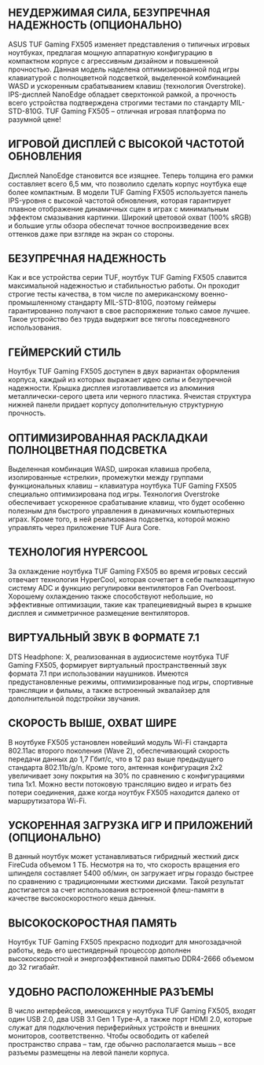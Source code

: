 ## НЕУДЕРЖИМАЯ СИЛА, БЕЗУПРЕЧНАЯ НАДЕЖНОСТЬ (ОПЦИОНАЛЬНО)

ASUS TUF Gaming FX505 изменяет представления о типичных игровых ноутбуках, предлагая мощную аппаратную конфигурацию в компактном корпусе с агрессивным дизайном и повышенной прочностью. Данная модель наделена оптимизированной под игры клавиатурой с полноцветной подсветкой, выделенной комбинацией WASD и ускоренным срабатыванием клавиш (технология Overstroke). IPS-дисплей NanoEdge обладает сверхтонкой рамкой, а прочность всего устройства подтверждена строгими тестами по стандарту MIL-STD-810G. TUF Gaming FX505 – отличная игровая платформа по разумной цене!

## ИГРОВОЙ ДИСПЛЕЙ С ВЫСОКОЙ ЧАСТОТОЙ ОБНОВЛЕНИЯ

Дисплей NanoEdge становится все изящнее. Теперь толщина его рамки составляет всего 6,5 мм, что позволило сделать корпус ноутбука еще более компактным. В модели TUF Gaming FX505 используется панель IPS-уровня с высокой частотой обновления, которая гарантирует плавное отображение динамичных сцен в играх с минимальным эффектом смазывания картинки. Широкий цветовой охват (100% sRGB) и большие углы обзора обеспечат точное воспроизведение всех оттенков даже при взгляде на экран со стороны.

## БЕЗУПРЕЧНАЯ НАДЕЖНОСТЬ

Как и все устройства серии TUF, ноутбук TUF Gaming FX505 славится максимальной надежностью и стабильностью работы. Он проходит строгие тесты качества, в том числе по американскому военно-промышленному стандарту MIL-STD-810G, поэтому геймеры гарантированно получают в свое распоряжение только самое лучшее. Такое устройство без труда выдержит все тяготы повседневного использования.

## ГЕЙМЕРСКИЙ СТИЛЬ

Ноутбук TUF Gaming FX505 доступен в двух вариантах оформления корпуса, каждый из которых выражает идею силы и безупречной надежности. Крышка дисплея изготавливается из алюминия металлически-серого цвета или черного пластика. Ячеистая структура нижней панели придает корпусу дополнительную структурную прочность.

## ОПТИМИЗИРОВАННАЯ РАСКЛАДКАИ ПОЛНОЦВЕТНАЯ ПОДСВЕТКА

Выделенная комбинация WASD, широкая клавиша пробела, изолированные «стрелки», промежутки между группами функциональных клавиш – клавиатура ноутбука TUF Gaming FX505 специально оптимизирована под игры. Технология Overstroke обеспечивает ускоренное срабатывание клавиш, что будет особенно полезным для быстрого управления в динамичных компьютерных играх. Кроме того, в ней реализована подсветка, которой можно управлять через приложение TUF Aura Core.

## ТЕХНОЛОГИЯ HYPERCOOL

За охлаждение ноутбука TUF Gaming FX505 во время игровых сессий отвечает технология HyperCool, которая сочетает в себе пылезащитную систему ADC и функцию регулировки вентиляторов Fan Overboost. Хорошему охлаждению также способствуют небольшие, но эффективные оптимизации, такие как трапециевидный вырез в крышке дисплея и симметричное размещение вентиляторов.

## ВИРТУАЛЬНЫЙ ЗВУК В ФОРМАТЕ 7.1

DTS Headphone: X, реализованная в аудиосистеме ноутбука TUF Gaming FX505, формирует виртуальный пространственный звук формата 7.1 при использовании наушников. Имеются предустановленные режимы, оптимизированные под игры, спортивные трансляции и фильмы, а также встроенный эквалайзер для дополнительной подстройки звучания.

## СКОРОСТЬ ВЫШЕ, ОХВАТ ШИРЕ

В ноутбуке FX505 установлен новейший модуль Wi-Fi стандарта 802.11ac второго поколения (Wave 2), обеспечивающий скорость передачи данных до 1,7 Гбит/с, что в 12 раз выше предыдущего стандарта 802.11b/g/n. Кроме того, антенная конфигурация 2x2 увеличивает зону покрытия на 30% по сравнению с конфигурациями типа 1х1. Можно вести потоковую трансляцию видео и играть без потери соединения, даже когда ноутбук FX505 находится далеко от маршрутизатора Wi-Fi.

## УСКОРЕННАЯ ЗАГРУЗКА ИГР И ПРИЛОЖЕНИЙ (ОПЦИОНАЛЬНО)

В данный ноутбук может устанавливаться гибридный жесткий диск FireCuda объемом 1 ТБ. Несмотря на то, что скорость вращения его шпинделя составляет 5400 об/мин, он загружает игры гораздо быстрее по сравнению с традиционными жесткими дисками. Такой результат достигается за счет использования встроенной флеш-памяти в качестве высокоскоростного кеша данных.

## ВЫСОКОСКОРОСТНАЯ ПАМЯТЬ

Ноутбук TUF Gaming FX505 прекрасно подходит для многозадачной работы, ведь его шестиядерный процессор дополнен высокоскоростной и энергоэффективной памятью DDR4-2666 объемом до 32 гигабайт.

## УДОБНО РАСПОЛОЖЕННЫЕ РАЗЪЕМЫ

В число интерфейсов, имеющихся у ноутбука TUF Gaming FX505, входят один USB 2.0, два USB 3.1 Gen 1 Type-A, а также порт HDMI 2.0, которые служат для подключения периферийных устройств и внешних мониторов, соответственно. Чтобы освободить от кабелей пространство справа – там, где обычно располагается мышь – все разъемы размещены на левой панели корпуса.
